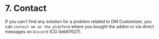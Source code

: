 # 7. Contact

If you can't find any solution for a problem related to DM Customizer, you can `contact me on the platform` where you bought 
the addon or via direct messages on `Discord` (CG Seb#7627).
